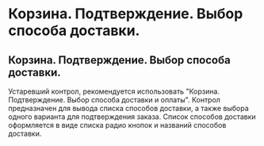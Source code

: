 ﻿---
description: 2.4.7
---
# Корзина. Подтверждение. Выбор способа доставки.
## Корзина. Подтверждение. Выбор способа доставки.
Устаревший контрол, рекомендуется использовать "Корзина. Подтверждение. Выбор способа доставки и оплаты".
Контрол предназначен для вывода списка способов доставки, а также выбора одного варианта для подтверждения заказа.
Список способов доставки оформляется в виде списка радио кнопок и названий способов доставки.
